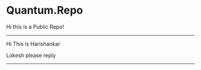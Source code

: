 # Quantum.Repo

Hi this is a Public Repo!

-------------


Hi This is Harishankar

Lokesh please reply

-------------
